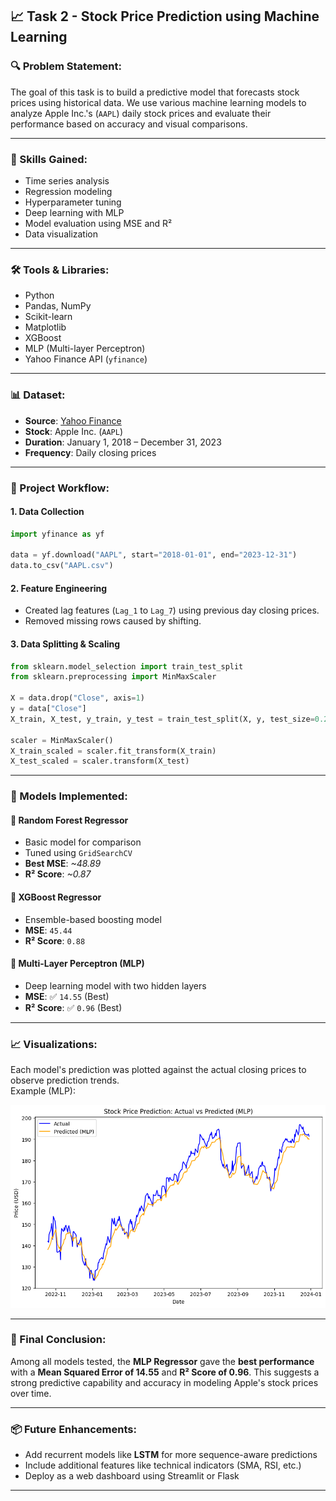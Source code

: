 ## 📈 Task 2 - Stock Price Prediction using Machine Learning

### 🔍 Problem Statement:
The goal of this task is to build a predictive model that forecasts stock prices using historical data. We use various machine learning models to analyze Apple Inc.'s (`AAPL`) daily stock prices and evaluate their performance based on accuracy and visual comparisons.

---

### 🧠 Skills Gained:
- Time series analysis  
- Regression modeling  
- Hyperparameter tuning  
- Deep learning with MLP  
- Model evaluation using MSE and R²  
- Data visualization

---

### 🛠 Tools & Libraries:
- Python  
- Pandas, NumPy  
- Scikit-learn  
- Matplotlib  
- XGBoost  
- MLP (Multi-layer Perceptron)  
- Yahoo Finance API (`yfinance`)

---

### 📊 Dataset:
- **Source**: [Yahoo Finance](https://finance.yahoo.com/)  
- **Stock**: Apple Inc. (`AAPL`)  
- **Duration**: January 1, 2018 – December 31, 2023  
- **Frequency**: Daily closing prices  

---

### 📁 Project Workflow:

#### 1. **Data Collection**
```python
import yfinance as yf

data = yf.download("AAPL", start="2018-01-01", end="2023-12-31")
data.to_csv("AAPL.csv")
```

#### 2. **Feature Engineering**
- Created lag features (`Lag_1` to `Lag_7`) using previous day closing prices.
- Removed missing rows caused by shifting.

#### 3. **Data Splitting & Scaling**
```python
from sklearn.model_selection import train_test_split
from sklearn.preprocessing import MinMaxScaler

X = data.drop("Close", axis=1)
y = data["Close"]
X_train, X_test, y_train, y_test = train_test_split(X, y, test_size=0.2, shuffle=False)

scaler = MinMaxScaler()
X_train_scaled = scaler.fit_transform(X_train)
X_test_scaled = scaler.transform(X_test)
```

---

### 🤖 Models Implemented:

#### 🔹 Random Forest Regressor
- Basic model for comparison
- Tuned using `GridSearchCV`
- **Best MSE**: _~48.89_  
- **R² Score**: _~0.87_

#### 🔹 XGBoost Regressor
- Ensemble-based boosting model
- **MSE**: `45.44`  
- **R² Score**: `0.88`

#### 🔹 Multi-Layer Perceptron (MLP)
- Deep learning model with two hidden layers
- **MSE**: ✅ `14.55` (Best)  
- **R² Score**: ✅ `0.96` (Best)

---

### 📈 Visualizations:
Each model's prediction was plotted against the actual closing prices to observe prediction trends.  
Example (MLP):

![MLP Prediction Plot](MLP_Plot.png) 

---

### 🏁 Final Conclusion:
Among all models tested, the **MLP Regressor** gave the **best performance** with a **Mean Squared Error of 14.55** and **R² Score of 0.96**. This suggests a strong predictive capability and accuracy in modeling Apple's stock prices over time.

---

### 📦 Future Enhancements:
- Add recurrent models like **LSTM** for more sequence-aware predictions
- Include additional features like technical indicators (SMA, RSI, etc.)
- Deploy as a web dashboard using Streamlit or Flask
---
